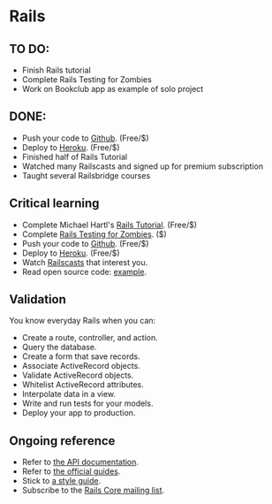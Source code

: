 Rails
=====
TO DO:
-----
* Finish Rails tutorial
* Complete Rails Testing for Zombies
* Work on Bookclub app as example of solo project

DONE:
----
* Push your code to [Github](http://github.com). (Free/$)
* Deploy to [Heroku](http://heroku.com). (Free/$)
* Finished half of Rails Tutorial
* Watched many Railscasts and signed up for premium subscription
* Taught several Railsbridge courses

Critical learning
-----------------

* Complete Michael Hartl's [Rails Tutorial](http://ruby.railstutorial.org). (Free/$)
* Complete [Rails Testing for Zombies](http://www.codeschool.com/courses/rails-testing-for-zombies). ($)
* Push your code to [Github](http://github.com). (Free/$)
* Deploy to [Heroku](http://heroku.com). (Free/$)
* Watch [Railscasts](http://railscasts.com) that interest you.
* Read open source code: [example](https://github.com/copycopter/copycopter-server).

Validation
----------

You know everyday Rails when you can:

* Create a route, controller, and action.
* Query the database.
* Create a form that save records.
* Associate ActiveRecord objects.
* Validate ActiveRecord objects.
* Whitelist ActiveRecord attributes.
* Interpolate data in a view.
* Write and run tests for your models.
* Deploy your app to production.

Ongoing reference
-----------------

* Refer to [the API documentation](http://api.rubyonrails.org).
* Refer to [the official guides](http://guides.rubyonrails.org).
* Stick to [a style guide](http://build.thoughtbot.com/style-guide).
* Subscribe to the [Rails Core mailing list](http://goo.gl/YU3Ml).
